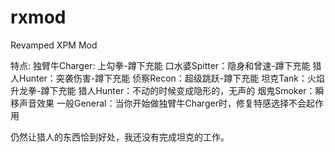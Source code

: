 # rxmod
Revamped XPM Mod

特点:
独臂牛Charger: 上勾拳-蹲下充能
口水婆Spitter：隐身和曾速-蹲下充能
猎人Hunter：突袭伤害-蹲下充能
侦察Recon：超级跳跃-蹲下充能
坦克Tank：火焰升龙拳-蹲下充能
猎人Hunter：不动的时候变成隐形的，无声的
烟鬼Smoker：瞬移声音效果
一般General：当你开始做独臂牛Charger时，修复特感选择不会起作用

仍然让猎人的东西恰到好处，我还没有完成坦克的工作。
